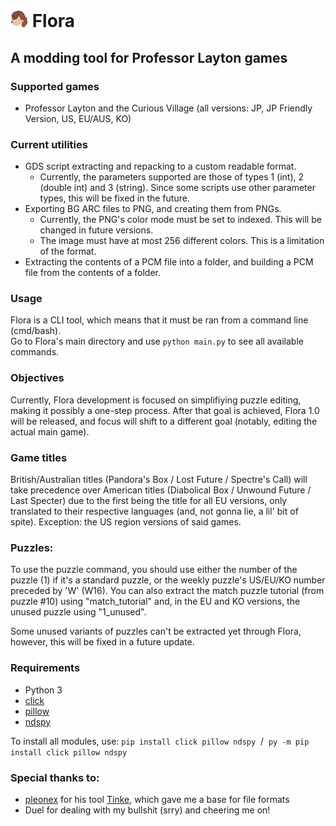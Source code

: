 # <img src="flora.png" width=28> Flora
## A modding tool for Professor Layton games

### Supported games
* Professor Layton and the Curious Village (all versions: JP, JP Friendly Version, US, EU/AUS, KO)

### Current utilities
* GDS script extracting and repacking to a custom readable format.
    + Currently, the parameters supported are those of types 1 (int), 2 (double int) and 3 (string). Since some scripts use other parameter types, this will be fixed in the future.
* Exporting BG ARC files to PNG, and creating them from PNGs.
    + Currently, the PNG's color mode must be set to indexed. This will be changed in future versions.
    + The image must have at most 256 different colors. This is a limitation of the format.
* Extracting the contents of a PCM file into a folder, and building a PCM file from the contents of a folder.

### Usage
Flora is a CLI tool, which means that it must be ran from a command line (cmd/bash).<br>
Go to Flora's main directory and use `python main.py` to see all available commands.

### Objectives
Currently, Flora development is focused on simplifiying puzzle editing, making it possibly a one-step process. After that goal is achieved, Flora 1.0 will be released, and focus will shift to a different goal (notably, editing the actual main game).

### Game titles
British/Australian titles (Pandora's Box / Lost Future / Spectre's Call) will take precedence over American titles (Diabolical Box / Unwound Future / Last Specter) due to the first being the title for all EU versions, only translated to their respective languages (and, not gonna lie, a lil' bit of spite). Exception: the US region versions of said games.

### Puzzles:
To use the puzzle command, you should use either the number of the puzzle (1) if it's a standard puzzle, or the weekly puzzle's US/EU/KO number preceded by 'W' (W16). You can also extract the match puzzle tutorial (from puzzle #10) using "match_tutorial" and, in the EU and KO versions, the unused puzzle using "1_unused".

Some unused variants of puzzles can't be extracted yet through Flora, however, this will be fixed in a future update.

### Requirements
* Python 3
* [click](https://pypi.org/project/click/)
* [pillow](https://pypi.org/project/pillow/)
* [ndspy](https://pypi.org/project/ndspy/)

To install all modules, use: `pip install click pillow ndspy` &nbsp;/ &nbsp;`py -m pip install click pillow ndspy`

### Special thanks to:
* [pleonex](https://github.com/pleonex/) for his tool [Tinke](https://github.com/pleonex/Tinke), which gave me a base for file formats
* Duel for dealing with my bullshit (srry) and cheering me on!